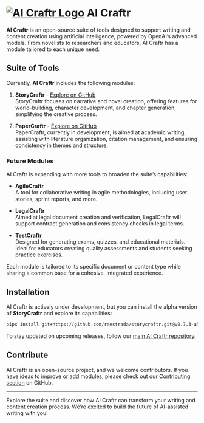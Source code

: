 # [![AI Craftr Logo](https://res.cloudinary.com/dyknhuvxt/image/upload/v1730059761/aicraftr_qzknf4.png)](https://aicraftr.app) AI Craftr

**AI Craftr** is an open-source suite of tools designed to support writing and content creation using artificial intelligence, powered by OpenAI’s advanced models. From novelists to researchers and educators, AI Craftr has a module tailored to each unique need.

## Suite of Tools

Currently, **AI Craftr** includes the following modules:

1. **StoryCraftr** - [Explore on GitHub](https://github.com/raestrada/storycraftr)  
   StoryCraftr focuses on narrative and novel creation, offering features for world-building, character development, and chapter generation, simplifying the creative process.

2. **PaperCraftr** - [Explore on GitHub](https://github.com/raestrada/papercraftr)  
   PaperCraftr, currently in development, is aimed at academic writing, assisting with literature organization, citation management, and ensuring consistency in themes and structure.

### Future Modules

AI Craftr is expanding with more tools to broaden the suite’s capabilities:

- **AgileCraftr**  
  A tool for collaborative writing in agile methodologies, including user stories, sprint reports, and more.

- **LegalCraftr**  
  Aimed at legal document creation and verification, LegalCraftr will support contract generation and consistency checks in legal terms.

- **TestCraftr**  
  Designed for generating exams, quizzes, and educational materials. Ideal for educators creating quality assessments and students seeking practice exercises.

Each module is tailored to its specific document or content type while sharing a common base for a cohesive, integrated experience.

## Installation

AI Craftr is actively under development, but you can install the alpha version of **StoryCraftr** and explore its capabilities:

```bash
pipx install git+https://github.com/raestrada/storycraftr.git@v0.7.3-alpha3
```

To stay updated on upcoming releases, follow our [main AI Craftr repository](https://github.com/raestrada/aicraftr).

## Contribute

AI Craftr is an open-source project, and we welcome contributors. If you have ideas to improve or add modules, please check out our [Contributing section](https://github.com/raestrada/aicraftr/blob/main/CONTRIBUTING.md) on GitHub.

---

Explore the suite and discover how AI Craftr can transform your writing and content creation process. We’re excited to build the future of AI-assisted writing with you!
